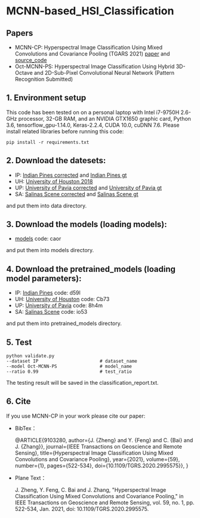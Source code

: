 # MCNN-based_HSI_Classification
## Papers
* MCNN-CP: Hyperspectral Image Classification Using Mixed Convolutions and Covariance Pooling (TGARS 2021) [paper](https://ieeexplore.ieee.org/document/9103280/) and [source_code](https://github.com/ZhengJianwei2/MCNN-based_HSI_Classification/blob/master/MCNN-CP-Source-code.ipynb)
* Oct-MCNN-PS: Hyperspectral Image Classification Using Hybrid 3D-Octave and 2D-Sub-Pixel Convolutional Neural Network (Pattern Recognition Submitted)

## 1. Environment setup
This code has been tested on on a personal laptop with Intel i7-9750H 2.6-GHz processor, 32-GB RAM, and an NVIDIA GTX1650 graphic card, Python 3.6, tensorflow_gpu-1.14.0, Keras-2.2.4, CUDA 10.0, cuDNN 7.6. Please install related libraries before running this code:

    pip install -r requirements.txt

## 2. Download the datesets:
* IP:
[Indian Pines corrected](http://www.ehu.eus/ccwintco/uploads/6/67/Indian_pines_corrected.mat) and
    [Indian Pines gt](http://www.ehu.eus/ccwintco/uploads/c/c4/Indian_pines_gt.mat)
* UH:
[University of Houston 2018](https://hyperspectral.ee.uh.edu/?page_id=1075)
* UP:
[University of Pavia corrected](http://www.ehu.eus/ccwintco/uploads/e/ee/PaviaU.mat) and
    [University of Pavia gt](http://www.ehu.eus/ccwintco/uploads/5/50/PaviaU_gt.mat)
* SA:
[Salinas Scene corrected](http://www.ehu.eus/ccwintco/uploads/a/a3/Salinas_corrected.mat) and
    [Salinas Scene gt](http://www.ehu.eus/ccwintco/uploads/f/fa/Salinas_gt.mat)

and put them into data directory.

## 3. Download the models (loading models):

* [models](https://pan.baidu.com/s/1fnthMICtci2lfuWEihkDJA) code: caor

and put them into models directory.

## 4. Download the pretrained_models (loading model parameters):
* IP:
[Indian Pines](https://pan.baidu.com/s/1shzME97Y7Ci_5EvM9qdTWQ) code: d59l
* UH:
[University of Houston](https://pan.baidu.com/s/11EZ88xSvmirem4f8UxY8Bg) code: Cb73
* UP:
[University of Pavia](https://pan.baidu.com/s/1wM8vBRewnBHmCHvPbnBnOg) code: 8h4m
* SA:
[Salinas Scene](https://pan.baidu.com/s/1DZAd5Ufm5DkCLUCVCz33dQ) code: io53

and put them into pretrained_models directory.

## 5. Test

    python validate.py                
	--dataset IP                       # dataset_name
	--model Oct-MCNN-PS                # model_name
	--ratio 0.99                       # test_ratio
           
The testing result will be saved in the classification_report.txt.

## 6. Cite
If you use MCNN-CP in your work please cite our paper:
* BibTex：


    @ARTICLE{9103280,
      author={J. {Zheng} and Y. {Feng} and C. {Bai} and J. {Zhang}},
      journal={IEEE Transactions on Geoscience and Remote Sensing}, 
      title={Hyperspectral Image Classification Using Mixed Convolutions and Covariance Pooling}, 
      year={2021},
      volume={59},
      number={1},
      pages={522-534},
      doi={10.1109/TGRS.2020.2995575}},
    }

* Plane Text：
	
    J. Zheng, Y. Feng, C. Bai and J. Zhang, "Hyperspectral Image Classification Using Mixed Convolutions and Covariance Pooling," in IEEE Transactions on Geoscience and Remote Sensing, vol. 59, no. 1, pp. 522-534, Jan. 2021, doi: 10.1109/TGRS.2020.2995575.
